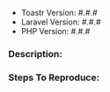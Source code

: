 - Toastr Version: #.#.#
- Laravel Version: #.#.#
- PHP Version: #.#.#

### Description:


### Steps To Reproduce:



